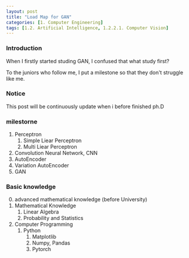 ```yaml
---
layout: post 
title: "Load Map for GAN"
categories: [1. Computer Engineering]
tags: [1.2. Artificial Intelligence, 1.2.2.1. Computer Vision]
---
```


### Introduction

When I firstly started studing GAN, I confused that what study first?

To the juniors who follow me, I put a milestone so that they don't struggle like me.

### Notice

This post will be continuously update when i before finished ph.D

### milestorne

1. Perceptron
    1. Simple Liear Perceptron
    2. Multi Liear Perceptron
2. Convolution Neural Network, CNN
3. AutoEncoder
4. Variation AutoEncoder
5. GAN

### Basic knowledge

0. advanced mathematical knowledge (before University)
1. Mathematical Knowledge
    1. Linear Algebra
    2. Probability and Statistics
2. Computer Programming
    1. Python
        1. Matplotlib
        2. Numpy, Pandas
        3. Pytorch